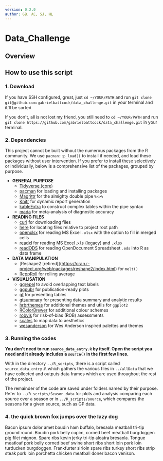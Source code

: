 ```yaml
---
version: 0.2.0
author: GB, AC, SJ, HL
---
```


# Data_Challenge

## Overview

## How to use this script

### 1. Download

If you have SSH configured, great, just `cd ~/YOUR/PATH` and run 
`git clone git@github.com:gabrielbattcock/data_challenge.git`
in your terminal and it'll be sorted.

If you don't, all is not lost my friend, you still need to `cd ~/YOUR/PATH` and run 
`git clone https://github.com/gabrielbattcock/data_challenge.git`
in your terminal.

### 2. Dependencies

This project cannot be built without the numerous packages from the R community. We use `pacman::p_load()` to install if needed, and load these packages without user intervention. If you prefer to install these selectively or individually, below is a comprehensive list of the packages, grouped by purpose.

- **GENERAL PURPOSE**
  - [Tidyverse (core)](https://www.tidyverse.org/packages/)
  - [pacman](https://cran.r-project.org/web/packages/pacman/index.html) for loading and installing packages
  - [Magrittr](https://magrittr.tidyverse.org/) for the almighty double pipe `%<>%`
  - [Knitr](https://cran.r-project.org/web/packages/knitr/index.html) for dynamic report generation
  - [kableExtra](https://cran.r-project.org/web/packages/kableExtra/index.html) to construct complex tables within the pipe syntax
  - [mada](https://cran.r-project.org/web/packages/mada/index.html) for metą-analysis of diagnostic accuracy
- **READING FILES**
  - [curl](https://cran.r-project.org/web/packages/curl/index.html) for downloading files
  - [here](https://cran.r-project.org/web/packages/here/index.html) for locating files relative to project root path
  - [openxlsx](https://cran.r-project.org/web/packages/openxlsx/index.html) for reading MS Excel `.xlsx` with the option to fill in merged cells
  - [readxl](https://cran.r-project.org/web/packages/openxlsx/index.html) for reading MS Excel .`xls` (legacy) and `.xlsx`
  - [readODS](https://cran.r-project.org/web/packages/readODS/index.html) for reading OpenDocument Spreadsheet `.ods` into R as data frame
- **DATA MANIPULATION**
  - [Reshape2 \[retired]](https://cran.r-project.org/web/packages/reshape2/index.html) for `melt()`
  - [RcppRoll](https://cran.r-project.org/web/packages/RcppRoll/index.html) for rolling average
- **VISUALISATION**
  - [ggrepel](https://cran.r-project.org/web/packages/ggrepel/index.html) to avoid overlapping text labels 
  - [ggpubr](https://cran.r-project.org/web/packages/ggpubr/index.html) for publication-ready plots
  - [gt](https://cran.r-project.org/web/packages/gt/index.html) for presenting tables
  - [gtsummary](https://cran.r-project.org/web/packages/gtsummary/index.html) for presenting data summary and analytic results
  - [hrbrthemes](https://cran.r-project.org/web/packages/hrbrthemes/index.html) for additional themes and utils for `ggplot2`
  - [RColorBrewer](https://cran.r-project.org/web/packages/RColorBrewer/index.html) for additional colour schemes 
  - [robvis](https://cran.r-project.org/web/packages/RColorBrewer/index.html) for risk-of-bias (ROB) assessments
  - [scales](https://cran.r-project.org/web/packages/scales/index.html) to map data to aesthetics
  - [wesanderson](https://cran.r-project.org/web/packages/wesanderson/index.html) for Wes Anderson inspired palettes and themes
### 3. Running the codes

**You don't need to run `source_data_entry.R` by itself. Open the script you need and it already includes a `source()` in the first few lines.**

With in the directory `../R_scripts`, there is a script called `source_data_entry.R` which gathers the various files in `../allData` that we have collected and outputs data frames which are used throughout the rest of the project. 

The remainder of the code are saved under folders named by their purpose. Refer to `../R_scripts/Season_data` for plots and analysis comparing each source over a season or in `../R_scripts/source`, which compares the seasons for a given source, such as GP data. 

### 4. the quick brown fox jumps over the lazy dog

Bacon ipsum dolor amet boudin ham buffalo, bresaola meatball tri-tip ground round.  Boudin pork belly cupim, corned beef meatball burgdoggen pig filet mignon.  Spare ribs kevin jerky tri-tip alcatra bresaola.  Tongue meatloaf pork belly corned beef swine short ribs short loin pork loin turducken burgdoggen.  Frankfurter sirloin spare ribs turkey short ribs strip steak pork loin porchetta chicken meatball doner bacon venison.
